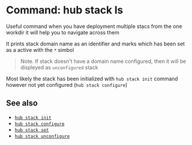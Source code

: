 # Command: hub stack ls

Useful command when you have deployment multiple stacs from the one workdir it will help you to navigate across them

It prints stack domain name as an identifier and marks which has been set as a active with the `*` simbol

> Note. If stack doesn't have a domain name configured, then it will be displeyed as `unconfigured` stack

Most likely the stack has been initialized with `hub stack init` command however not yet configured (`hub stack configure`)

## See also

* [`hub stack init`](hub-stack-init.md)
* [`hub stack configure`](hub-stack-configure.md)
* [`hub stack set`](hub-stack-set.md)
* [`hub stack unconfigure`](hub-stack-unconfigure.md)
